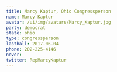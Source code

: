 ```yaml
---
title: Marcy Kaptur, Ohio Congressperson
name: Marcy Kaptur
avatar: /ui/img/avatars/Marcy_Kaptur.jpg
party: democrat
state: ohio
type: congressperson
lasthall: 2017-06-04
phone: 202-225-4146
never: 
twitter: RepMarcyKaptur
---
```

